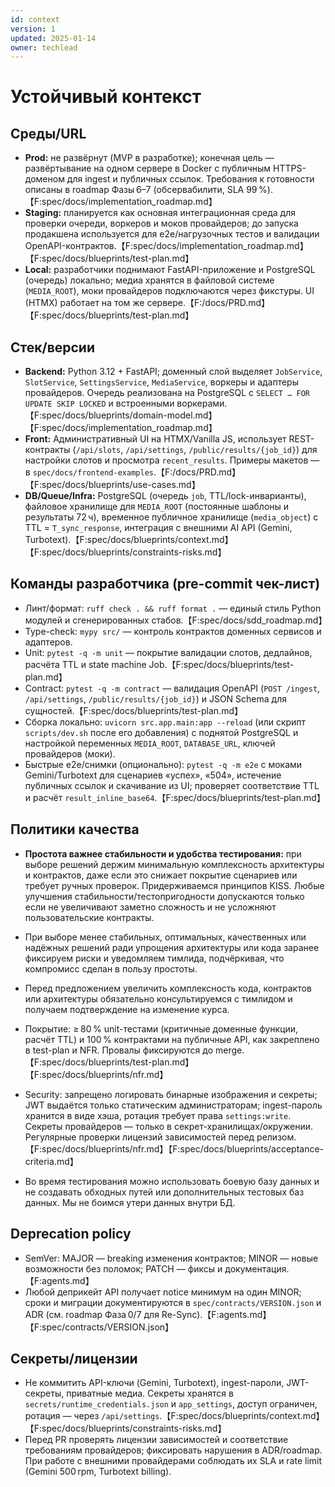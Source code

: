 ```yaml
---
id: context
version: 1
updated: 2025-01-14
owner: techlead
---
```


# Устойчивый контекст

## Среды/URL
- **Prod:** не развёрнут (MVP в разработке); конечная цель — развёртывание на одном сервере в Docker с публичным HTTPS-доменом для ingest и публичных ссылок. Требования к готовности описаны в roadmap Фазы 6–7 (обсервабилити, SLA 99 %).【F:spec/docs/implementation_roadmap.md】
- **Staging:** планируется как основная интеграционная среда для проверки очереди, воркеров и моков провайдеров; до запуска продакшена используется для e2e/нагрузочных тестов и валидации OpenAPI-контрактов.【F:spec/docs/implementation_roadmap.md】【F:spec/docs/blueprints/test-plan.md】
- **Local:** разработчики поднимают FastAPI-приложение и PostgreSQL (очередь) локально; медиа хранятся в файловой системе (`MEDIA_ROOT`), моки провайдеров подключаются через фикстуры. UI (HTMX) работает на том же сервере.【F:/docs/PRD.md】【F:spec/docs/blueprints/test-plan.md】

## Стек/версии
- **Backend:** Python 3.12 + FastAPI; доменный слой выделяет `JobService`, `SlotService`, `SettingsService`, `MediaService`, воркеры и адаптеры провайдеров. Очередь реализована на PostgreSQL с `SELECT … FOR UPDATE SKIP LOCKED` и встроенными воркерами.【F:spec/docs/blueprints/domain-model.md】【F:spec/docs/implementation_roadmap.md】
- **Front:** Административный UI на HTMX/Vanilla JS, использует REST-контракты (`/api/slots`, `/api/settings`, `/public/results/{job_id}`) для настройки слотов и просмотра `recent_results`. Примеры макетов — в `spec/docs/frontend-examples`.【F:/docs/PRD.md】【F:spec/docs/blueprints/use-cases.md】
- **DB/Queue/Infra:** PostgreSQL (очередь `job`, TTL/lock-инварианты), файловое хранилище для `MEDIA_ROOT` (постоянные шаблоны и результаты 72 ч), временное публичное хранилище (`media_object`) с TTL = `T_sync_response`, интеграция с внешними AI API (Gemini, Turbotext).【F:spec/docs/blueprints/context.md】【F:spec/docs/blueprints/constraints-risks.md】

## Команды разработчика (pre-commit чек-лист)
- Линт/формат: `ruff check . && ruff format .` — единый стиль Python модулей и сгенерированных стабов.【F:spec/docs/sdd_roadmap.md】
- Type-check: `mypy src/` — контроль контрактов доменных сервисов и адаптеров.
- Unit: `pytest -q -m unit` — покрытие валидации слотов, дедлайнов, расчёта TTL и state machine Job.【F:spec/docs/blueprints/test-plan.md】
- Contract: `pytest -q -m contract` — валидация OpenAPI (`POST /ingest`, `/api/settings`, `/public/results/{job_id}`) и JSON Schema для сущностей.【F:spec/docs/blueprints/test-plan.md】
- Сборка локально: `uvicorn src.app.main:app --reload` (или скрипт `scripts/dev.sh` после его добавления) с поднятой PostgreSQL и настройкой переменных `MEDIA_ROOT`, `DATABASE_URL`, ключей провайдеров (моки).
- Быстрые e2e/снимки (опционально): `pytest -q -m e2e` с моками Gemini/Turbotext для сценариев «успех», «504», истечение публичных ссылок и скачивание из UI; проверяет соответствие TTL и расчёт `result_inline_base64`.【F:spec/docs/blueprints/test-plan.md】

## Политики качества
- **Простота важнее стабильности и удобства тестирования:** при выборе решений держим минимальную комплексность архитектуры и контрактов, даже если это снижает покрытие сценариев или требует ручных проверок. Придерживаемся принципов KISS. Любые улучшения стабильности/тестопригодности допускаются только если не увеличивают заметно сложность и не усложняют пользовательские контракты.

- При выборе менее стабильных, оптимальных, качественных или надёжных решений ради упрощения архитектуры или кода заранее фиксируем риски и уведомляем тимлида, подчёркивая, что компромисс сделан в пользу простоты.
- Перед предложением увеличить комплексность кода, контрактов или архитектуры обязательно консультируемся с тимлидом и получаем подтверждение на изменение курса.

- Покрытие: ≥ 80 % unit-тестами (критичные доменные функции, расчёт TTL) и 100 % контрактами на публичные API, как закреплено в test-plan и NFR. Провалы фиксируются до merge.【F:spec/docs/blueprints/test-plan.md】【F:spec/docs/blueprints/nfr.md】
- Security: запрещено логировать бинарные изображения и секреты; JWT выдаётся только статическим администраторам; ingest-пароль хранится в виде хэша, ротация требует права `settings:write`. Секреты провайдеров — только в секрет-хранилищах/окружении. Регулярные проверки лицензий зависимостей перед релизом.【F:spec/docs/blueprints/nfr.md】【F:spec/docs/blueprints/acceptance-criteria.md】

- Во время тестирования можно использовать боевую базу данных и не создавать обходных путей или дополнительных тестовых баз данных. Мы не боимся утери данных внутри БД.

## Deprecation policy
- SemVer: MAJOR — breaking изменения контрактов; MINOR — новые возможности без поломок; PATCH — фиксы и документация.【F:agents.md】
- Любой деприкейт API получает notice минимум на один MINOR; сроки и миграции документируются в `spec/contracts/VERSION.json` и ADR (см. roadmap Фаза 0/7 для Re-Sync).【F:agents.md】【F:spec/contracts/VERSION.json】

## Секреты/лицензии
- Не коммитить API-ключи (Gemini, Turbotext), ingest-пароли, JWT-секреты, приватные медиа. Секреты хранятся в `secrets/runtime_credentials.json` и `app_settings`, доступ ограничен, ротация — через `/api/settings`.【F:spec/docs/blueprints/context.md】【F:spec/docs/blueprints/constraints-risks.md】
- Перед PR проверять лицензии зависимостей и соответствие требованиям провайдеров; фиксировать нарушения в ADR/roadmap. При работе с внешними провайдерами соблюдать их SLA и rate limit (Gemini 500 rpm, Turbotext billing).
